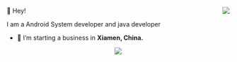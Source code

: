 👻 Hey!
<img align="right" src="https://github-readme-stats.vercel.app/api?username=willpyshan13&show_icons=true&icon_color=0366d6&text_color=24292e&bg_color=ffffff&hide_title=true&count_private=true&include_all_commits=true" />

I am a Android System developer and java developer

- 🔭 I’m starting a business in <b>Xiamen, China.</b>

<p align="center">
  <a href="https://github.com/willpyshan13">
    <img src="https://github-readme-stats.wasabeef.vercel.app/api?username=willpyshan13&show_icons=true&line_height=21&show_icons=true&theme=vue" />
  </a>
</p>
